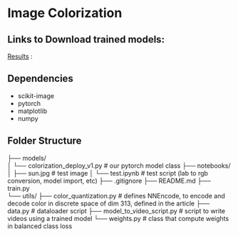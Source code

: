 # Image Colorization



## Links to Download trained models:

[Results](https://drive.google.com/drive/folders/1mPM673EesECNAtnXNATPIfve0hhQnuSz?usp=sharing) : 



## Dependencies

- scikit-image
- pytorch
- matplotlib 
- numpy 


## Folder Structure

├── models/                                   
│   └── colorization_deploy_v1.py                          # our pytorch model class
├── notebooks/                        
│   ├── sun.jpg                                            # test image
│   └── test.ipynb                                         # test script (lab to rgb conversion, model import, etc)
├── .gitignore
├── README.md
├── train.py                 
└── utils/
    ├── color_quantization.py                              # defines NNEncode, to encode and decode color in discrete space of dim 313, defined in the article
    ├── data.py                                            # dataloader  script
    ├── model_to_video_script.py                           # script to write videos using a trained model
    └── weights.py                                         # class that compute weights in balanced class loss

